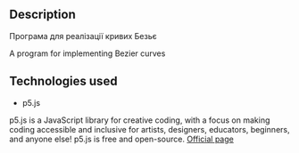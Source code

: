 ## Description

Програма для реалізації кривих Безьє

A program for implementing Bezier curves

## Technologies used

- p5.js

p5.js is a JavaScript library for creative coding, with a focus on making coding accessible and inclusive for artists, designers, educators, beginners, and anyone else! p5.js is free and open-source.
[Official page](https://p5js.org/)
